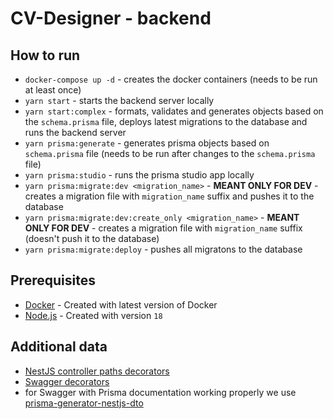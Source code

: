 # CV-Designer - backend

## How to run

- `docker-compose up -d` - creates the docker containers (needs to be run at least once)
- `yarn start` - starts the backend server locally
- `yarn start:complex` - formats, validates and generates objects based on the `schema.prisma` file, deploys latest migrations to the database and runs the backend server
- `yarn prisma:generate` - generates prisma objects based on `schema.prisma` file (needs to be run after changes to the `schema.prisma` file)
- `yarn prisma:studio` - runs the prisma studio app locally
- `yarn prisma:migrate:dev <migration_name>` - **MEANT ONLY FOR DEV** - creates a migration file with `migration_name` suffix and pushes it to the database
- `yarn prisma:migrate:dev:create_only <migration_name>` - **MEANT ONLY FOR DEV** - creates a migration file with `migration_name` suffix (doesn't push it to the database)
- `yarn prisma:migrate:deploy` - pushes all migratons to the database

## Prerequisites

- [Docker](https://docs.docker.com/get-docker/) - Created with latest version of Docker
- [Node.js](https://nodejs.org/en) - Created with version `18`

## Additional data

- [NestJS controller paths decorators](https://docs.nestjs.com/controllers#request-object)
- [Swagger decorators](https://docs.nestjs.com/openapi/decorators)
- for Swagger with Prisma documentation working properly we use [prisma-generator-nestjs-dto](https://github.com/vegardit/prisma-generator-nestjs-dto)
